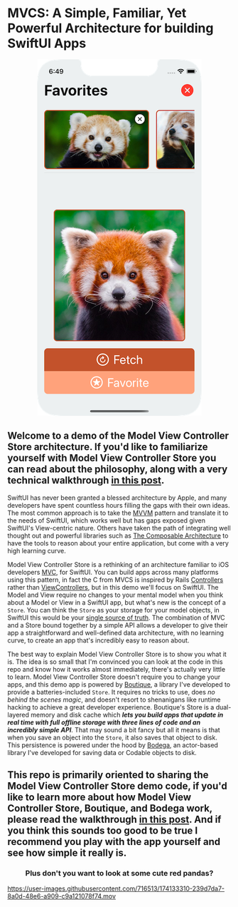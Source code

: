 # MVCS: A Simple, Familiar, Yet Powerful Architecture for building SwiftUI Apps

<p align="center">
  <img 
  src="Images/Demo-App.png"
  >
</p>

## Welcome to a demo of the Model View Controller Store architecture. If you'd like to familiarize yourself with Model View Controller Store you can read about the philosophy, along with a very technical walkthrough [in this post](https://build.ms/drafts/model-view-controller-store/).

SwiftUI has never been granted a blessed architecture by Apple, and many developers have spent countless hours filling the gaps with their own ideas. The most common approach is to take the [MVVM](https://www.objc.io/issues/13-architecture/mvvm/) pattern and translate it to the needs of SwiftUI, which works well but has gaps exposed given SwiftUI's View-centric nature. Others have taken the path of integrating well thought out and powerful libraries such as [The Composable Architecture](https://github.com/pointfreeco/swift-composable-architecture) to have the tools to reason about your entire application, but come with a very high learning curve. 

Model View Controller Store is a rethinking of an architecture familiar to iOS developers [MVC](https://developer.apple.com/library/archive/documentation/General/Conceptual/DevPedia-CocoaCore/MVC.html), for SwiftUI. You can build apps across many platforms using this pattern, in fact the C from MVCS is inspired by Rails [Controllers](https://guides.rubyonrails.org/getting_started.html) rather than [ViewControllers](https://developer.apple.com/documentation/uikit/view_controllers), but in this demo we'll focus on SwiftUI. The Model and View require no changes to your mental model when you think about a Model or View in a SwiftUI app, but what's new is the concept of a `Store`. You can think the `Store` as your storage for your model objects, in SwiftUI this would be your [single source of truth](https://www.raywenderlich.com/11781349-understanding-data-flow-in-swiftui). The combination of MVC and a Store bound together by a simple API allows a developer to give their app a straightforward and well-defined data architecture, with no learning curve, to create an app that's incredibly easy to reason about.

The best way to explain Model View Controller Store is to show you what it is. The idea is so small that I'm convinced you can look at the code in this repo and know how it works almost immediately, there's actually very little to learn. Model View Controller Store doesn't require you to change your apps, and this demo app is powered by [Boutique](https://www.github.com/mergesort/Boutique), a library I've developed to provide a batteries-included `Store`. It requires no tricks to use, does *no behind the scenes magic*, and doesn't resort to shenanigans like runtime hacking to achieve a great developer experience. Boutique's Store is a dual-layered memory and disk cache which ***lets you build apps that update in real time with full offline storage with three lines of code and an incredibly simple API***. That may sound a bit fancy but all it means is that when you save an object into the `Store`, it also saves that object to disk. This persistence is powered under the hood by [Bodega](https://github.com/mergesort/Bodega), an actor-based library I've developed for saving data or Codable objects to disk.

## This repo is primarily oriented to sharing the Model View Controller Store demo code, if you'd like to learn more about how Model View Controller Store, Boutique, and Bodega work, please read the walkthrough [in this post](https://build.ms/drafts/model-view-controller-store/). And if you think this sounds too good to be true I recommend you play with the app yourself and see how simple it really is. 

<h3 align="center">
  Plus don't you want to look at some cute red pandas?
</h3>



https://user-images.githubusercontent.com/716513/174133310-239d7da7-8a0d-48e6-a909-c9a121078f74.mov